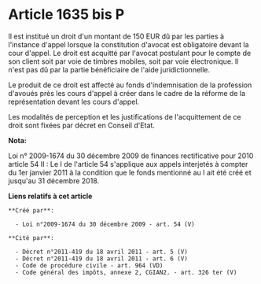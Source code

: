 # Article 1635 bis P

Il est institué un droit d'un montant de 150 EUR dû par les parties à l'instance d'appel lorsque la constitution d'avocat est
obligatoire devant la cour d'appel. Le droit est acquitté par l'avocat postulant pour le compte de son client soit par voie
de timbres mobiles, soit par voie électronique. Il n'est pas dû par la partie bénéficiaire de l'aide juridictionnelle. 

Le produit de ce droit est affecté au fonds d'indemnisation de la profession d'avoués près les cours d'appel à créer dans le
cadre de la réforme de la représentation devant les cours d'appel. 

Les modalités de perception et les justifications de l'acquittement de ce droit sont fixées par décret en Conseil d'Etat.

**Nota:**

Loi n° 2009-1674 du 30 décembre 2009 de finances rectificative pour 2010 article 54 II : Le I de l'article 54 s'applique aux
appels interjetés à compter du 1er janvier 2011 à la condition que le fonds mentionné au I ait été créé et jusqu'au 31
décembre 2018.

**Liens relatifs à cet article**

	**Créé par**:

	  - Loi n°2009-1674 du 30 décembre 2009 - art. 54 (V)

	**Cité par**:

	  - Décret n°2011-419 du 18 avril 2011 - art. 5 (V)
	  - Décret n°2011-419 du 18 avril 2011 - art. 6 (V)
	  - Code de procédure civile - art. 964 (VD)
	  - Code général des impôts, annexe 2, CGIAN2. - art. 326 ter (V)
